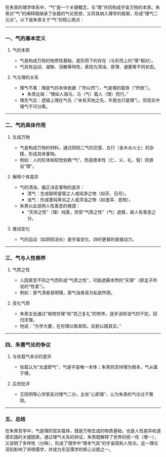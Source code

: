 在朱熹的理学体系中，“气”是一个关键概念，与“理”共同构成宇宙万物的本原。朱熹对“气”的阐释既继承了张载的气论思想，又将其纳入理学的框架，形成“理气二元论”。以下是朱熹关于“气”的核心观点：

---

### 一、气的基本定义
1. 气的本质  
   - 气是构成万物的物质性基础，是形而下的存在（与形而上的“理”相对）。  
   - 气具有运动、凝聚、消散等特性，表现为清浊、厚薄、通塞等不同状态。  

1. 气与理的关系  
   - 理气不离：理是气的本体依据（“所以然”），气是理的载体（“所依”）。  
     - 朱熹比喻：“理如人骑马，马（气）载人（理）而行。”  
   - 理先气后：逻辑上理在气先（“未有天地之先，毕竟也只是理”），但现实中理气不可分离。  

---

### 二、气的具体作用
1. 生成万物  
   - 气是构成万物的材料，通过阴阳二气的交感、五行（金木水火土）的杂糅，形成具体事物。  
   - 例如：人的形体和知觉依赖“气”，而道德本性（仁、义、礼、智）则源自“理”。  

1. 解释个体差异  
   - 气的清浊、偏正决定事物的差异：  
     - 清气：生成聪明睿智之人或纯净之物（如天、日月）。  
     - 浊气：形成愚钝卑劣之人或浑浊之物（如渣滓、恶物）。  
   - 朱熹以此说明人性善恶的根源：  
     - “天命之性”（理）纯善，但受“气质之性”（气）遮蔽，故人有善恶之分。  

1. 推动变化  
   - 气的运动（如阴阳消长）是宇宙变化、四时更替的直接动力。  

---

### 三、气与人性修养
1. 气质之性  
   - 人因禀受不同之气而形成“气质之性”，可能遮蔽本然的“天理”（即孟子所说的“性善”）。  
   - 例如：禀气清者易明理，禀气浊者易为私欲所困。  

1. 变化气质  
   - 朱熹主张通过“格物穷理”和“克己复礼”的修养，逐步消除浊气的干扰，回归天理。  
   - 他说：“为学大要，在穷理以致其知，反躬以践其实。”  

---

### 四、朱熹气论的争议
1. 与张载气本论的差异  
   - 张载认为“太虚即气”，气是宇宙唯一本体；朱熹则坚持理为根本，气从属于理。  

1. 后世批评  
   - 王阳明等心学家反对理气二分，主张“心即理”，认为朱熹的气论过于繁琐。  

---

### 五、总结
在朱熹哲学中，气是理的现实载体，既是万物生成的物质基础，也是人性差异和道德实践的关键因素。通过理气关系的辩证，朱熹既解释了世界的统一性（理一），又说明了多样性（分殊），形成了理学中“理本气具”的宇宙观和人性论。这一理论深刻影响了宋明儒学，并成为东亚儒学的核心议题之一。